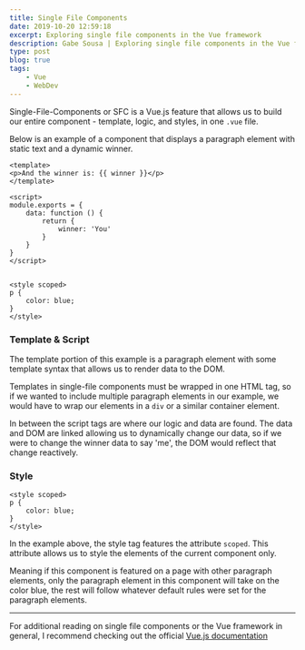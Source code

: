 ```yaml
---
title: Single File Components
date: 2019-10-20 12:59:18
excerpt: Exploring single file components in the Vue framework
description: Gabe Sousa | Exploring single file components in the Vue framework
type: post
blog: true
tags:
    - Vue
    - WebDev
---
```


Single-File-Components or SFC is a Vue.js feature that allows us to build our entire component - template, logic, and styles, in one `.vue` file.

Below is an example of a component that displays a paragraph element with static text and a dynamic winner.

```vue
<template>
<p>And the winner is: {{ winner }}</p>
</template>

<script>
module.exports = {
	data: function () {
		return {
			winner: 'You'
		}
	}
}
</script>


<style scoped>
p {
	color: blue;
}
</style>
```

### Template & Script
The template portion of this example is a paragraph element with some template syntax that allows us to render data to the DOM. 

Templates in single-file components must be wrapped in one HTML tag, so if we wanted to include multiple paragraph elements in our example, we would have to wrap our elements in a `div` or a similar container element.

In between the script tags are where our logic and data are found. The data and DOM are linked allowing us to dynamically change our data, so if we were to change the winner data to say 'me', the DOM would reflect that change reactively.

### Style
```vue
<style scoped>
p {
	color: blue;
}
</style>
```
In the example above, the style tag features the attribute `scoped`. This attribute allows us to style the elements of the current component only. 

Meaning if this component is featured on a page with other paragraph elements, only the paragraph element in this component will take on the color blue, the rest will follow whatever default rules were set for the paragraph elements.

<hr>
For additional reading on single file components or the Vue framework in general, I recommend checking out the official <a href="https://vuejs.org/v2/guide/"> Vue.js documentation</a>
